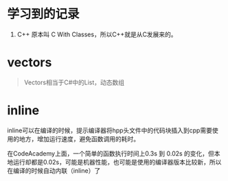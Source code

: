 # 学习到的记录
1. C++ 原本叫 C With Classes，所以C++就是从C发展来的。
# vectors
> Vectors相当于C#中的List，动态数组

# inline

inline可以在编译的时候，提示编译器将hpp头文件中的代码块插入到cpp需要使用的地方，增加运行速度，避免函数调用的耗时。

在CodeAcademy上面，一个简单的函数执行时间上0.3s 到 0.02s 的变化，但本地运行却都是0.02s，可能是机器性能，也可能是使用的编译器版本比较新，所以在编译的时候自动内联（inline）了